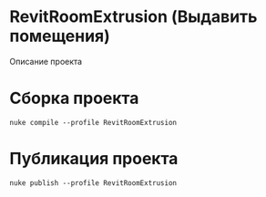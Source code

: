 # RevitRoomExtrusion (Выдавить помещения)
Описание проекта 

# Сборка проекта
```
nuke compile --profile RevitRoomExtrusion
```

# Публикация проекта
```
nuke publish --profile RevitRoomExtrusion
```
